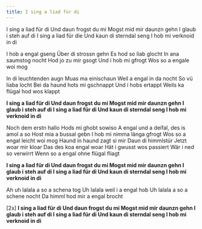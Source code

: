 ```yaml
---
title: I sing a liad für di
---
```


I sing a liad für di
Und daun frogst du mi
Mogst mid mir daunzn gehn
I glaub i steh auf di
I sing a liad für die
Und kaun di sterndal seng
I hob mi verknoid in di

I hob a engal gseng
Über di strossn gehn
Es hod so liab glocht
In ana saumstog nocht
Hod jo zu mir gsogt
Und i hob mi gfrogt
Wos so a engale woi mog

In di leuchtenden augn
Muas ma einischaun
Weil a engal in da nocht
So vü liaba locht
Bei da haund hots mi gschnappt
Und i hobs ertappt
Weils ka flügal hod wos klappt

**I sing a liad für di
Und daun frogst du mi
Mogst mid mir daunzn gehn
I glaub i steh auf di
I sing a liad für di
Und kaun di sterndal seng
I hob mi verknoid in di**

Noch dem erstn hallo
Hods mi ghobt sowiso
A engal und a deifal, des is amol a so
Host mia a bussal gebn
I hob mi nimma länga gfrogt
Wos so a engal leicht woi mog
Haund in haund zagt si mir
Daun di himmlstür
Jetzt woar mir kloar
Das des koa engal woar
Hät i gwusst wos passiert
Wär i ned so verwirrt
Wenn so a engal ohne flügal fliagt

**I sing a liad für di
Und daun frogst du mi
Mogst mid mir daunzn gehn
I glaub i steh auf di
I sing a liad für di
Und kaun di sterndal seng
I hob mi verknoid in di**

Ah uh lalala a so a schena tog
Uh lalala weil i a engal hob
Uh lalala a so a schene nocht
Da himml hod mir a engal brocht

[2x]
**I sing a liad für di
Und daun frogst du mi
Mogst mid mir daunzn gehn
I glaub i steh auf di
I sing a liad für di
Und kaun di sterndal seng
I hob mi verknoid in di**
